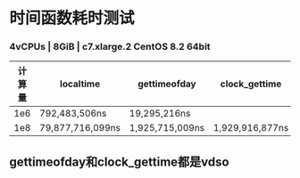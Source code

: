 <!--
 * @Version: 
 * @Author: LiYangfan.justin
 * @Date: 2022-08-14 00:56:09
 * @LastEditTime: 2022-08-17 11:17:52
 * @Description: 
 * Copyright (c) 2022 by Liyangfan.justin, All Rights Reserved. 
-->
# 时间函数耗时测试
### 4vCPUs | 8GiB | c7.xlarge.2 CentOS 8.2 64bit
| 计算量   | localtime  | gettimeofday  | clock_gettime | tscns |
|  ----  | ----  | ----  | ----  | ----  |
| 1e6  | 792,483,506ns | 19,295,216ns |  | 15,799,845ns |
| 1e8  | 79,877,716,099ns | 1,925,715,009ns | 1,929,916,877ns | 1,578,887,805ns |

## gettimeofday和clock_gettime都是vdso

